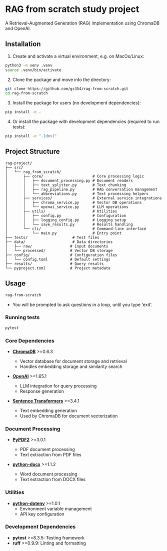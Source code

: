 # RAG from scratch study project

A Retrieval-Augmented Generation (RAG) implementation using ChromaDB and OpenAI.

## Installation

1. Create and activate a virtual environment, e.g. on MacOs/Linux:
```bash
python3 -m venv .venv
source .venv/bin/activate
```

2. Clone the package and move into the directory:
```bash
git clone https://github.com/gs354/rag-from-scratch.git
cd rag-from-scratch
```

3. Install the package for users (no development dependencies):
```bash
pip install -e .
```

4. Or install the package with development dependencies (required to run tests):
```bash
pip install -e ".[dev]"
```

## Project Structure

```
rag-project/
├── src/
│   └── rag_from_scratch/
│       ├── core/                      # Core processing logic
│       │   ├── document_processing.py # Document readers
│       │   ├── text_splitter.py       # Text chunking
│       │   ├── rag_pipeline.py        # RAG conversation management
│       │   └── abbreviations.py       # Text processing helpers
│       ├── services/                  # External service integrations
│       │   ├── chroma_service.py      # Vector DB operations
│       │   └── openai_service.py      # LLM operations
│       ├── utils/                     # Utilities
│       │   ├── config.py              # Configuration
│       │   ├── logging_config.py      # Logging setup
│       │   └── save_results.py        # Results handling
│       └── cli/                       # Command-line interface
│           └── main.py                # Entry point
├── tests/                    # Test files
├── data/                     # Data directories
│   ├── raw/                 # Input documents
│   └── processed/           # Vector DB storage
├── config/                  # Configuration files
│   └── config.toml          # Default settings
├── results/                 # Query results
└── pyproject.toml           # Project metadata
```

## Usage

```bash
rag-from-scratch
```
- You will be prompted to ask questions in a loop, until you type 'exit'.

### Running tests

```bash
pytest
```


### Core Dependencies
- **[ChromaDB](https://www.trychroma.com/)** >=0.6.3
  - Vector database for document storage and retrieval
  - Handles embedding storage and similarity search

- **[OpenAI](https://platform.openai.com/docs/introduction)** >=1.65.1
  - LLM integration for query processing
  - Response generation

- **[Sentence Transformers](https://www.sbert.net/)** >=3.4.1
  - Text embedding generation
  - Used by ChromaDB for document vectorization

### Document Processing
- **[PyPDF2](https://pypdf2.readthedocs.io/en/latest/)** >=3.0.1
  - PDF document processing
  - Text extraction from PDF files

- **[python-docx](https://python-docx.readthedocs.io/en/latest/)** >=1.1.2
  - Word document processing
  - Text extraction from DOCX files

### Utilities
- **[python-dotenv](https://github.com/theskumar/python-dotenv)** >=1.0.1
  - Environment variable management
  - API key configuration

### Development Dependencies
- **pytest** >=8.3.5: Testing framework
- **ruff** >=0.9.9: Linting and formatting

